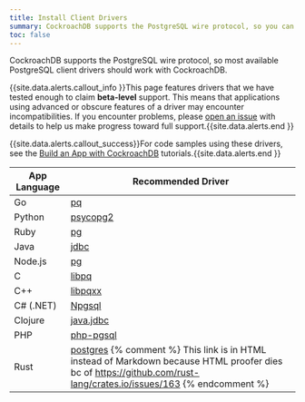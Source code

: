 ```yaml
---
title: Install Client Drivers
summary: CockroachDB supports the PostgreSQL wire protocol, so you can use any available PostgreSQL client drivers.
toc: false
---
```


CockroachDB supports the PostgreSQL wire protocol, so most available PostgreSQL client drivers should work with CockroachDB.

{{site.data.alerts.callout_info }}This page features drivers that we have tested enough to claim <strong>beta-level</strong> support. This means that applications using advanced or obscure features of a driver may encounter incompatibilities. If you encounter problems, please <a href="https://github.com/cockroachdb/cockroach/issues/new">open an issue</a> with details to help us make progress toward full support.</a>{{site.data.alerts.end }}

{{site.data.alerts.callout_success}}For code samples using these drivers, see the <a href="build-an-app-with-cockroachdb.html">Build an App with CockroachDB</a> tutorials.{{site.data.alerts.end }}

App Language | Recommended Driver
-------------|-------------------
Go | [pq](https://godoc.org/github.com/lib/pq)
Python | [psycopg2](http://initd.org/psycopg/)
Ruby | [pg](https://rubygems.org/gems/pg)
Java | [jdbc](https://jdbc.postgresql.org)
Node.js | [pg](https://www.npmjs.com/package/pg)
C | [libpq](http://www.postgresql.org/docs/9.5/static/libpq.html)
C++ | [libpqxx](https://github.com/jtv/libpqxx)
C# (.NET) | [Npgsql](http://www.npgsql.org/)
Clojure | [java.jdbc](http://clojure-doc.org/articles/ecosystem/java_jdbc/home.html)
PHP | [php-pgsql](https://www.php.net/manual/en/book.pgsql.php)
Rust | <a href="https://crates.io/crates/postgres/" data-proofer-ignore>postgres</a> {% comment %} This link is in HTML instead of Markdown because HTML proofer dies bc of https://github.com/rust-lang/crates.io/issues/163 {% endcomment %}
